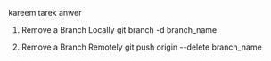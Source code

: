 kareem tarek anwer

1. Remove a Branch Locally
git branch -d branch_name

2. Remove a Branch Remotely
git push origin --delete branch_name
